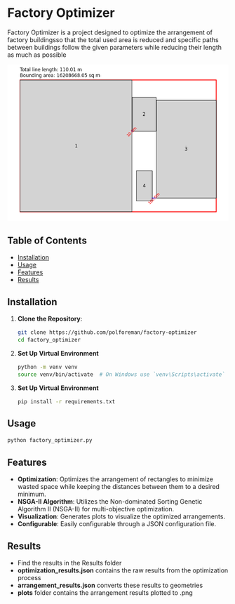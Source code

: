 # Factory Optimizer

Factory Optimizer is a project designed to optimize the arrangement of factory buildingsso that the total used area is reduced and specific paths between buildings follow the given parameters while reducing their length as much as possible

![Optimization Example](example_image.png)

## Table of Contents

- [Installation](#installation)
- [Usage](#usage)
- [Features](#features)
- [Results](#results)

## Installation

1. **Clone the Repository**:

   ```bash
   git clone https://github.com/polforeman/factory-optimizer
   cd factory_optimizer

   ```

2. **Set Up Virtual Environment**

   ```bash
   python -m venv venv
   source venv/bin/activate  # On Windows use `venv\Scripts\activate`

   ```

3. **Set Up Virtual Environment**
   ```bash
   pip install -r requirements.txt
   ```

## Usage

```bash
python factory_optimizer.py
```

## Features

- **Optimization**: Optimizes the arrangement of rectangles to minimize wasted space while keeping the distances between them to a desired minimum.
- **NSGA-II Algorithm**: Utilizes the Non-dominated Sorting Genetic Algorithm II (NSGA-II) for multi-objective optimization.
- **Visualization**: Generates plots to visualize the optimized arrangements.
- **Configurable**: Easily configurable through a JSON configuration file.

## Results

- Find the results in the Results folder
- **optimization_results.json** contains the raw results from the optimization process
- **arrangement_results.json** converts these results to geometries
- **plots** folder contains the arrangement results plotted to .png
